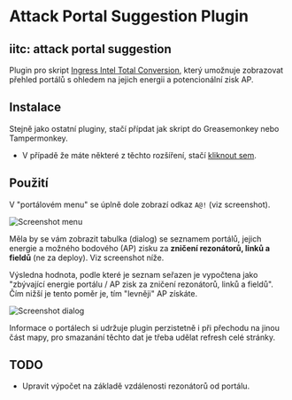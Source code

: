Attack Portal Suggestion Plugin
===============================

iitc: attack portal suggestion
------------------------------
Plugin pro skript [Ingress Intel Total Conversion](https://github.com/breunigs/ingress-intel-total-conversion), který umožnuje zobrazovat přehled portálů s ohledem na jejich energii a potencionální zisk AP.

Instalace
---------
Stejně jako ostatní pluginy, stačí přípdat jak skript do Greasemonkey nebo Tampermonkey.
* V případě že máte některé z těchto rozšíření, stačí [kliknout sem](https://raw.github.com/jenscz/attack-portal-suggestion/master/attack-portal-suggestion.user.js).

Použití
-------
V "portálovém menu" se úplně dole zobrazí odkaz `A@!` (viz screenshot).

![Screenshot menu](https://raw.github.com/jenscz/attack-portal-suggestion/master/screenshot_menu.png)

Měla by se vám zobrazit tabulka (dialog) se seznamem portálů, jejich energie a možného bodového (AP) zisku za **zničení rezonátorů, linků a fieldů** (ne za deploy). Viz screenshot níže.

Výsledna hodnota, podle které je seznam seřazen je vypočtena jako "zbývající energie portálu / AP zisk za zničení rezonátorů, linků a fieldů". Čím nižší je tento poměr je, tím "levněji" AP získáte.

![Screenshot dialog](https://raw.github.com/jenscz/attack-portal-suggestion/master/screenshot_dialog.png)

Informace o portálech si udržuje plugin perzistetně i při přechodu na jinou část mapy, pro smazanání těchto dat je třeba udělat refresh celé stránky.

TODO
----
* Upravit výpočet na základě vzdálenosti rezonátorů od portálu.
